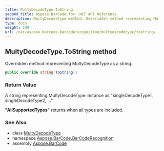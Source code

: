 ```yaml
---
title: MultyDecodeType.ToString
second_title: Aspose.BarCode for .NET API Reference
description: MultyDecodeType method. Overridden method representing MultyDecodeType as a string
type: docs
weight: 100
url: /net/aspose.barcode.barcoderecognition/multydecodetype/tostring/
---
```

## MultyDecodeType.ToString method

Overridden method representing MultyDecodeType as a string.

```csharp
public override string ToString()
```

### Return Value

A string representing MultyDecodeType instance as "singleDecodeType1, singleDecodeType2, ..."

**"AllSupportedTypes"** returns when all types are included.

### See Also

* class [MultyDecodeType](../)
* namespace [Aspose.BarCode.BarCodeRecognition](../../../aspose.barcode.barcoderecognition/)
* assembly [Aspose.BarCode](../../../)


